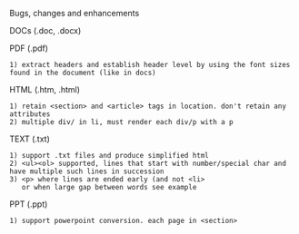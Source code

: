 Bugs, changes and enhancements


DOCs (.doc, .docx)


PDF (.pdf)

	1) extract headers and establish header level by using the font sizes found in the document (like in docs)

HTML (.htm, .html)

    1) retain <section> and <article> tags in location. don't retain any attributes
    2) multiple div/ in li, must render each div/p with a p
 
TEXT (.txt)

	1) support .txt files and produce simplified html
	2) <ul><ol> supported, lines that start with number/special char and have multiple such lines in succession
	3) <p> where lines are ended early (and not <li>
	   or when large gap between words see example
   
PPT (.ppt)
	
	1) support powerpoint conversion. each page in <section>